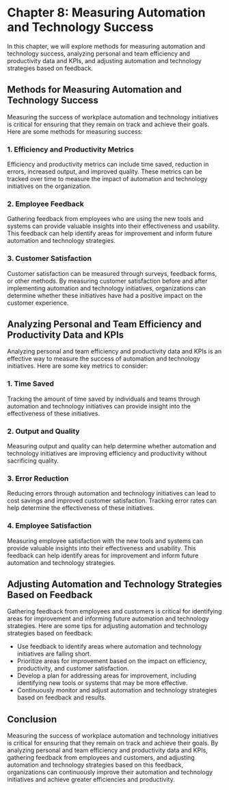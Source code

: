 Chapter 8: Measuring Automation and Technology Success
======================================================

In this chapter, we will explore methods for measuring automation and technology success, analyzing personal and team efficiency and productivity data and KPIs, and adjusting automation and technology strategies based on feedback.

Methods for Measuring Automation and Technology Success
-------------------------------------------------------

Measuring the success of workplace automation and technology initiatives is critical for ensuring that they remain on track and achieve their goals. Here are some methods for measuring success:

### 1. Efficiency and Productivity Metrics

Efficiency and productivity metrics can include time saved, reduction in errors, increased output, and improved quality. These metrics can be tracked over time to measure the impact of automation and technology initiatives on the organization.

### 2. Employee Feedback

Gathering feedback from employees who are using the new tools and systems can provide valuable insights into their effectiveness and usability. This feedback can help identify areas for improvement and inform future automation and technology strategies.

### 3. Customer Satisfaction

Customer satisfaction can be measured through surveys, feedback forms, or other methods. By measuring customer satisfaction before and after implementing automation and technology initiatives, organizations can determine whether these initiatives have had a positive impact on the customer experience.

Analyzing Personal and Team Efficiency and Productivity Data and KPIs
---------------------------------------------------------------------

Analyzing personal and team efficiency and productivity data and KPIs is an effective way to measure the success of automation and technology initiatives. Here are some key metrics to consider:

### 1. Time Saved

Tracking the amount of time saved by individuals and teams through automation and technology initiatives can provide insight into the effectiveness of these initiatives.

### 2. Output and Quality

Measuring output and quality can help determine whether automation and technology initiatives are improving efficiency and productivity without sacrificing quality.

### 3. Error Reduction

Reducing errors through automation and technology initiatives can lead to cost savings and improved customer satisfaction. Tracking error rates can help determine the effectiveness of these initiatives.

### 4. Employee Satisfaction

Measuring employee satisfaction with the new tools and systems can provide valuable insights into their effectiveness and usability. This feedback can help identify areas for improvement and inform future automation and technology strategies.

Adjusting Automation and Technology Strategies Based on Feedback
----------------------------------------------------------------

Gathering feedback from employees and customers is critical for identifying areas for improvement and informing future automation and technology strategies. Here are some tips for adjusting automation and technology strategies based on feedback:

* Use feedback to identify areas where automation and technology initiatives are falling short.
* Prioritize areas for improvement based on the impact on efficiency, productivity, and customer satisfaction.
* Develop a plan for addressing areas for improvement, including identifying new tools or systems that may be more effective.
* Continuously monitor and adjust automation and technology strategies based on feedback and results.

Conclusion
----------

Measuring the success of workplace automation and technology initiatives is critical for ensuring that they remain on track and achieve their goals. By analyzing personal and team efficiency and productivity data and KPIs, gathering feedback from employees and customers, and adjusting automation and technology strategies based on this feedback, organizations can continuously improve their automation and technology initiatives and achieve greater efficiencies and productivity.
